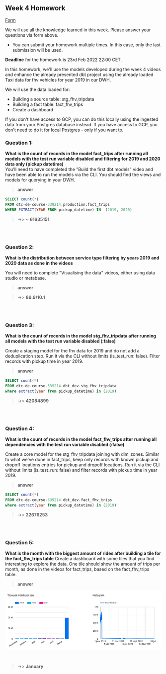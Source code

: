 ## Week 4 Homework 
[Form](https://forms.gle/B5CXshja3MRbscVG8) 

We will use all the knowledge learned in this week. Please answer your questions via form above.  
* You can submit your homework multiple times. In this case, only the last submission will be used. 

**Deadline** for the homework is 23rd Feb 2022 22:00 CET.


In this homework, we'll use the models developed during the week 4 videos and enhance the already presented dbt project using the already loaded Taxi data for fhv vehicles for year 2019 in our DWH.

We will use the data loaded for:
* Building a source table: stg_fhv_tripdata
* Building a fact table: fact_fhv_trips
* Create a dashboard 

If you don't have access to GCP, you can do this locally using the ingested data from your Postgres database
instead. If you have access to GCP, you don't need to do it for local Postgres -
only if you want to.

### Question 1: 
**What is the count of records in the model fact_trips after running all models with the test run variable disabled and filtering for 2019 and 2020 data only (pickup datetime)**  
You'll need to have completed the "Build the first dbt models" video and have been able to run the models via the CLI. 
You should find the views and models for querying in your DWH.

> **answer**

```sql
SELECT count(*)
FROM dtc-de-course-339214.production.fact_trips
WHERE EXTRACT(YEAR FROM pickup_datetime) IN  (2019, 2020)
```

>->> **~ 61635151** 


<br><br>

### Question 2: 
**What is the distribution between service type filtering by years 2019 and 2020 data as done in the videos**

You will need to complete "Visualising the data" videos, either using data studio or metabase. 

> **answer**

>->> **89.9/10.1** 

<br><br>

### Question 3: 
**What is the count of records in the model stg_fhv_tripdata after running all models with the test run variable disabled (:false)**  

Create a staging model for the fhv data for 2019 and do not add a deduplication step. Run it via the CLI without limits (is_test_run: false).
Filter records with pickup time in year 2019.


> **answer**

```sql
SELECT count(*)
FROM dtc-de-course-339214.dbt_dev.stg_fhv_tripdata
where extract(year from pickup_datetime) in (2019)
```

>->> **42084899** 

<br><br>


### Question 4: 
**What is the count of records in the model fact_fhv_trips after running all dependencies with the test run variable disabled (:false)**  

Create a core model for the stg_fhv_tripdata joining with dim_zones.
Similar to what we've done in fact_trips, keep only records with known pickup and dropoff locations entries for pickup and dropoff locations. 
Run it via the CLI without limits (is_test_run: false) and filter records with pickup time in year 2019.


> **answer**

```sql
SELECT count(*)
FROM dtc-de-course-339214.dbt_dev.fact_fhv_trips
where extract(year from pickup_datetime) in (2019)
```

>->> **22676253** 

<br><br>



### Question 5: 
**What is the month with the biggest amount of rides after building a tile for the fact_fhv_trips table**
Create a dashboard with some tiles that you find interesting to explore the data. One tile should show the amount of trips per month, as done in the videos for fact_trips, based on the fact_fhv_trips table.


> **answer**

![image](https://github.com/oussou-dev/Data_Engineer_ZoomCamp/blob/main/week_4_analytics_engineering/img/tile.png)

<br>

>->> **January** 

